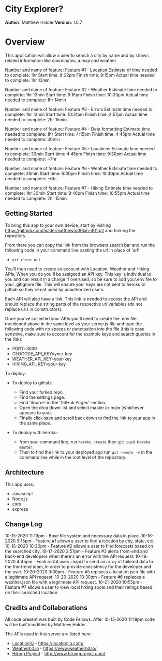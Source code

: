 # City Explorer?

**Author**: Matthew Holder
**Version**: 1.0.7

# Overview

This application will allow a user to search a city by name and by shown related information like coordinates, a map and weather

Number and name of feature: Feature #1 - Location
Estimate of time needed to complete: 1hr
Start time: 8:02pm
Finish time: 9:15pm
Actual time needed to complete: 1hr 13min

Number and name of feature: Feature #2 - Weather
Estimate time needed to complete: 1hr 13min
Start time: 9:16pm
Finish time: 10:30pm
Actual time needed to complete: 1hr 14min

Number and name of feature: Feature #3 - Errors
Estimate time needed to complete: 1hr 13min
Start time: 10:31pm
Finish time: 2:57pm
Actual time needed to complete: 2hr 15min

Number and name of feature: Feature #4 - Data formatting
Estimate time needed to complete: 1hr
Start time: 4:15pm
Finish time: 4:45pm
Actual time needed to complete: 30min

Number and name of feature: Feature #5 - Locations
Estimate time needed to complete: 30min
Start time: 4:46pm
Finish time: 9:30pm
Actual time needed to complete: ~7hr

Number and name of feature: Feature #6 - Weather
Estimate time needed to complete: 30min
Start time: 6:30pm
Finish time: 10:30pm
Actual time needed to complete: ~6hr

Number and name of feature: Feature #7 - Hiking
Estimate time needed to complete: 1hr 30min
Start time: 8:46pm
Finish time: 10:55pm
Actual time needed to complete: 2hr 15min

## Getting Started

To bring this app to your own device, start by visiting https://github.com/holdermatthew5/06lab-301.git and forking the repository.

From there you can copy the link from the browsers search bar and run the following code in your command line pasting the url in place of 'url':
  - `git clone url`

You'll then need to create an account with Location, Weather and Hiking APIs. When you do you'll be assigned an API key. This key is individual to you and can result in a charge if overused, so be sure to add your.env file to your .gitignore file. This will ensure your keys are not sent to heroku or github so they're not used by unauthorized users.

Each API will also have a link. This link is needed to access the API and should replace the string parts of the respective url variables (do not replace urls in constructors).

Once you've collected your APIs you'll need to create the .env file mentioned above in the same level as your server.js file and type the following code with no spaces or punctuation into the file (this is case sensitive, make sure to account for the example keys and search queries in the link):
  - PORT=3000
  - GEOCODE_API_KEY=your-key
  - WEATHER_API_KEY=your-key
  - HIKING_API_KEY=your-key

To deploy:
- To deploy to github:
  - Find your forked repo.
  - Find the settings page.
  - Find 'Source' in the 'GitHub Pages' section.
  - Open the drop down list and select master or main (whichever appears to you).
  - Finally click save and scroll back down to find the link to your app in the same place.

- To deploy with heroku:
  - from your command line, run `heroku create` then `git push heroku master`.
  - Then to find the link to your deployed app run `git remote -v` in the command line while in the root level of the repository.

## Architecture

This app uses:
  - Javascript
  - Node.js
  - cors
  - express

## Change Log

10-15-2020 11:19pm - Base file system and necessary data in place.
10-16-2020 9:15pm - Feature #1 allows a user to find a location by city, state, etc.
10-16-2020 10:30pm - Feature #2 allows a user to find forecasts based on the searched city.
10-17-2020 2:57pm - Feature #3 alerts front-end and back-end developers when there's an error with the API request.
10-19-2020 4:45pm - Feature #4 uses .map() to send an array of tailored data to the front-end team, in order to provide consistency for the developer and the user.
10-20-2020 9:30pm - Feature #5 replaces a location.json file with a legitimate API request.
10-20-2020 10:30pm - Feature #6 replaces a weather.json file with a legitimate API request.
10-21-2020 10:55pm - Feature #7 allows a user to view local hiking spots and their ratings based on their searched location.

## Credits and Collaborations

All code present was built by Code Fellows. After 10-15-2020 11:19pm code will be built/modified by Matthew Holder.

The APIs used in this server are listed here:
  - [LocationIQ](https://locationiq.com/) - https://locationiq.com/
  - [Weatherbit.io](https://www.weatherbit.io/) - https://www.weatherbit.io/
  - [Hiking Project](http://www.hikingproject.com/) - http://www.hikingproject.com/
